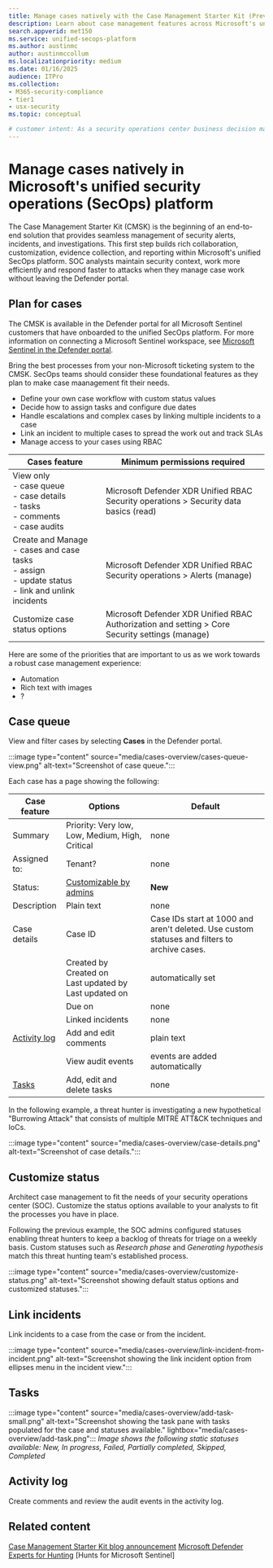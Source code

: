 ```yaml
---
title: Manage cases natively with the Case Management Starter Kit (Preview)
description: Learn about case management features across Microsoft's unified security operations (SecOps) platform.
search.appverid: met150
ms.service: unified-secops-platform
ms.author: austinmc
author: austinmccollum
ms.localizationpriority: medium
ms.date: 01/16/2025
audience: ITPro
ms.collection:
- M365-security-compliance
- tier1
- usx-security
ms.topic: conceptual

# customer intent: As a security operations center business decision maker, I want to learn about the case management tool available in Microsoft's unified SecOps platform so I can unify security tickets and case management tools so I can get visibility into, and disrupt attacks in real time across identities, endpoints, email, cloud apps, data in hybrid and multicloud environments.
---
```


# Manage cases natively in Microsoft's unified security operations (SecOps) platform

The Case Management Starter Kit (CMSK) is the beginning of an end-to-end solution that provides seamless management of security alerts, incidents, and investigations. This first step builds rich collaboration, customization, evidence collection, and reporting within Microsoft's unified SecOps platform. SOC analysts maintain security context, work more efficiently and respond faster to attacks when they manage case work without leaving the Defender portal.

## Plan for cases

The CMSK is available in the Defender portal for all Microsoft Sentinel customers that have onboarded to the unified SecOps platform. For more information on connecting a Microsoft Sentinel workspace, see [Microsoft Sentinel in the Defender portal](/azure/sentinel/microsoft-sentinel-defender-portal).

Bring the best processes from your non-Microsoft ticketing system to the CMSK. SecOps teams should consider these foundational features as they plan to make case maanagement fit their needs.

- Define your own case workflow with custom status values
- Decide how to assign tasks and configure due dates
- Handle escalations and complex cases by linking multiple incidents to a case
- Link an incident to multiple cases to spread the work out and track SLAs
- Manage access to your cases using RBAC

| Cases feature | Minimum permissions required |
|---|---|
| View only</br>- case queue</br>- case details</br>- tasks</br>- comments</br>- case audits | Microsoft Defender XDR Unified RBAC</br>Security operations > Security data basics (read)|
| Create and Manage</br>- cases and case tasks</br>- assign</br>- update status</br>- link and unlink incidents | Microsoft Defender XDR Unified RBAC</br>Security operations > Alerts (manage)|
| Customize case status options | Microsoft Defender XDR Unified RBAC</br>Authorization and setting > Core Security settings (manage)|

Here are some of the priorities that are important to us as we work towards a robust case management experience:

- Automation
- Rich text with images
- ?

## Case queue

View and filter cases by selecting **Cases** in the Defender portal.

:::image type="content" source="media/cases-overview/cases-queue-view.png" alt-text="Screenshot of case queue.":::

Each case has a page showing the following:

| Case feature | Options | Default |
|---|---|---|
| Summary | Priority: Very low, Low, Medium, High, Critical | none |
| Assigned to: | Tenant? | none |
| Status: | [Customizable by admins](#customize-status) | **New**|
| Description | Plain text | none |
| Case details | Case ID | Case IDs start at 1000 and aren't deleted. Use custom statuses and filters to archive cases.|
| | Created by</br>Created on</br>Last updated by</br>Last updated on | automatically set |
| | Due on | none |
| | Linked incidents | none |
| [Activity log](#activity-log) | Add and edit comments | plain text |
| | View audit events | events are added automatically |
| [Tasks](#tasks) | Add, edit and delete tasks | none |

In the following example, a threat hunter is investigating a new hypothetical "Burrowing Attack" that consists of multiple MITRE ATT&CK techniques and IoCs.

:::image type="content" source="media/cases-overview/case-details.png" alt-text="Screenshot of case details.":::

## Customize status

Architect case management to fit the needs of your security operations center (SOC). Customize the status options available to your analysts to fit the processes you have in place.

Following the previous example, the SOC admins configured statuses enabling threat hunters to keep a backlog of threats for triage on a weekly basis. Custom statuses such as *Research phase* and *Generating hypothesis* match this threat hunting team's established process.

:::image type="content" source="media/cases-overview/customize-status.png" alt-text="Screenshot showing default status options and customized statuses.":::

## Link incidents

Link incidents to a case from the case or from the incident.

:::image type="content" source="media/cases-overview/link-incident-from-incident.png" alt-text="Screenshot showing the link incident option from ellipses menu in the incident view.":::

## Tasks

:::image type="content" source="media/cases-overview/add-task-small.png" alt-text="Screenshot showing the task pane with tasks populated for the case and statuses available." lightbox="media/cases-overview/add-task.png":::
*Image shows the following static statuses available: New, In progress, Failed, Partially completed, Skipped, Completed*

## Activity log

Create comments and review the audit events in the activity log.

## Related content

[Case Management Starter Kit blog announcement](https://techcommunity.microsoft.com/category/microsoft-sentinel/blog/MicrosoftSentinelBlog)
[Microsoft Defender Experts for Hunting](../defender-xdr/defender-experts-for-hunting.md)
[Hunts for Microsoft Sentinel]